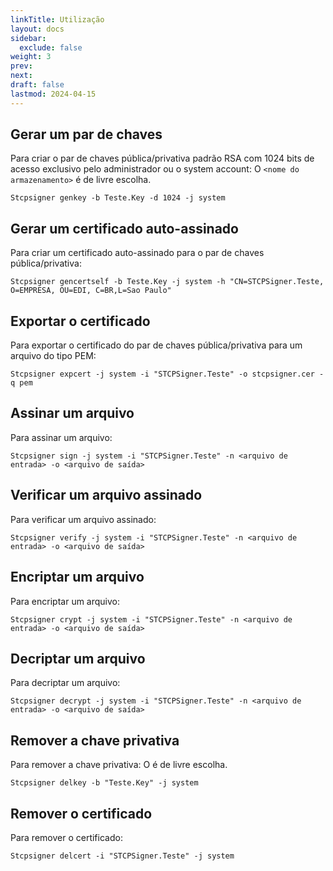 ```yaml
---
linkTitle: Utilização
layout: docs
sidebar:
  exclude: false
weight: 3
prev:
next:
draft: false
lastmod: 2024-04-15
---
```

## Gerar um par de chaves

Para criar o par de chaves pública/privativa padrão RSA com 1024 bits de acesso exclusivo pelo administrador ou o system account:
O `<nome do armazenamento>` é de livre escolha.

```
Stcpsigner genkey -b Teste.Key -d 1024 -j system
```

## Gerar um certificado auto-assinado

Para criar um certificado auto-assinado para o par de chaves pública/privativa:

```
Stcpsigner gencertself -b Teste.Key -j system -h "CN=STCPSigner.Teste, O=EMPRESA, OU=EDI, C=BR,L=Sao Paulo"
```

## Exportar o certificado

Para exportar o certificado do par de chaves pública/privativa para um arquivo do tipo PEM:

```
Stcpsigner expcert -j system -i "STCPSigner.Teste" -o stcpsigner.cer -q pem
```

## Assinar um arquivo

Para assinar um arquivo:

```
Stcpsigner sign -j system -i "STCPSigner.Teste" -n <arquivo de entrada> -o <arquivo de saída>
```

## Verificar um arquivo assinado

Para verificar um arquivo assinado:

```
Stcpsigner verify -j system -i "STCPSigner.Teste" -n <arquivo de entrada> -o <arquivo de saída>
```

## Encriptar um arquivo

Para encriptar um arquivo:

```
Stcpsigner crypt -j system -i "STCPSigner.Teste" -n <arquivo de entrada> -o <arquivo de saída>
```

## Decriptar um arquivo

Para decriptar um arquivo:

```
Stcpsigner decrypt -j system -i "STCPSigner.Teste" -n <arquivo de entrada> -o <arquivo de saída>
```

## Remover a chave privativa

Para remover a chave privativa:
O <nome do armazenamento> é de livre escolha.

```
Stcpsigner delkey -b "Teste.Key" -j system
```

## Remover o certificado

Para remover o certificado:

```
Stcpsigner delcert -i "STCPSigner.Teste" -j system
```

